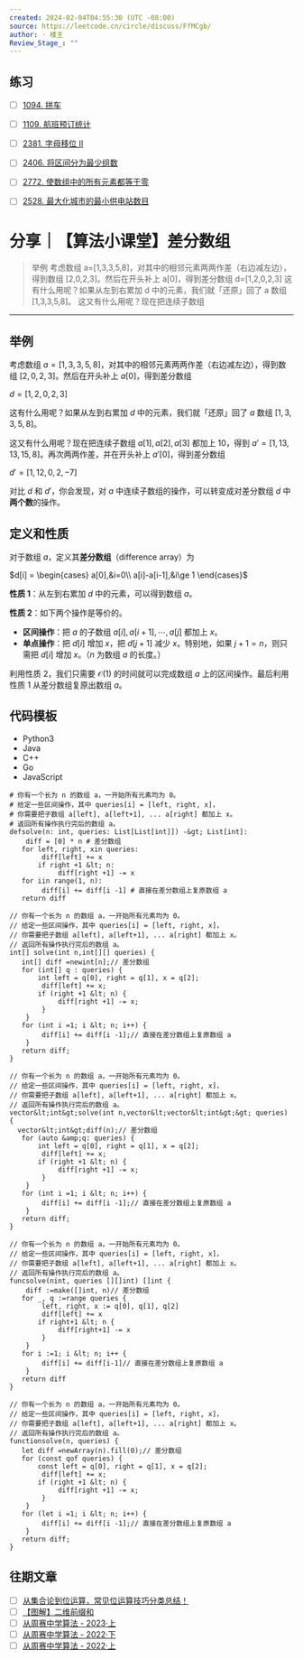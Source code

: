 ```yaml
---
created: 2024-02-04T04:55:30 (UTC -08:00)
source: https://leetcode.cn/circle/discuss/FfMCgb/
author: · 楼主
Review_Stage_: ""
---
```

## 练习

- [ ] [1094\. 拼车](https://leetcode.cn/problems/car-pooling/)
- [ ] [1109\. 航班预订统计](https://leetcode.cn/problems/corporate-flight-bookings/)
- [ ] [2381\. 字母移位 II](https://leetcode.cn/problems/shifting-letters-ii/)
- [ ] [2406\. 将区间分为最少组数](https://leetcode.cn/problems/divide-intervals-into-minimum-number-of-groups/)
- [ ] [2772\. 使数组中的所有元素都等于零](https://leetcode.cn/problems/apply-operations-to-make-all-array-elements-equal-to-zero/)
- [ ] [2528\. 最大化城市的最小供电站数目](https://leetcode.cn/problems/maximize-the-minimum-powered-city/)


# 分享｜【算法小课堂】差分数组

> 举例 考虑数组 a=[1,3,3,5,8]，对其中的相邻元素两两作差（右边减左边），得到数组 [2,0,2,3]。然后在开头补上 a[0]，得到差分数组 d=[1,2,0,2,3] 这有什么用呢？如果从左到右累加 d 中的元素，我们就「还原」回了 a 数组 [1,3,3,5,8]。 这又有什么用呢？现在把连续子数组

---
## 举例

考虑数组 $a=[1,3,3,5,8]$，对其中的相邻元素两两作差（右边减左边），得到数组 $[2,0,2,3]$。然后在开头补上 $a[0]$，得到差分数组

$d=[1,2,0,2,3]$

这有什么用呢？如果从左到右累加 $d$ 中的元素，我们就「还原」回了 $a$ 数组 $[1,3,3,5,8]$。

这又有什么用呢？现在把连续子数组 $a[1],a[2],a[3]$ 都加上 $10$，得到 $a'=[1,13,13,15,8]$。再次两两作差，并在开头补上 $a'[0]$，得到差分数组

$d'=[1,12,0,2,-7]$

对比 $d$ 和 $d'$，你会发现，对 $a$ 中连续子数组的操作，可以转变成对差分数组 $d$ 中**两个数**的操作。

## 定义和性质

对于数组 $a$，定义其**差分数组**（difference array）为

$d[i] = \begin{cases}  a[0],&i=0\\ a[i]-a[i-1],&i\ge 1 \end{cases}$

**性质 1**：从左到右累加 $d$ 中的元素，可以得到数组 $a$。

**性质 2**：如下两个操作是等价的。

-   **区间操作**：把 $a$ 的子数组 $a[i],a[i+1],\cdots,a[j]$ 都加上 $x$。
-   **单点操作**：把 $d[i]$ 增加 $x$，把 $d[j+1]$ 减少 $x$。特别地，如果 $j+1=n$，则只需把 $d[i]$ 增加 $x$。（$n$ 为数组 $a$ 的长度。）

利用性质 2，我们只需要 $\mathcal{O}(1)$ 的时间就可以完成数组 $a$ 上的区间操作。最后利用性质 1 从差分数组复原出数组 $a$。

## 代码模板

-   Python3
-   Java
-   C++
-   Go
-   JavaScript

```
# 你有一个长为 n 的数组 a，一开始所有元素均为 0。
# 给定一些区间操作，其中 queries[i] = [left, right, x]，
# 你需要把子数组 a[left], a[left+1], ... a[right] 都加上 x。
# 返回所有操作执行完后的数组 a。
defsolve(n: int, queries: List[List[int]]) -&gt; List[int]:
    diff = [0] * n # 差分数组
   for left, right, xin queries:
        diff[left] += x
       if right +1 &lt; n:
            diff[right +1] -= x
   for iin range(1, n):
        diff[i] += diff[i -1] # 直接在差分数组上复原数组 a
   return diff
```

```
// 你有一个长为 n 的数组 a，一开始所有元素均为 0。
// 给定一些区间操作，其中 queries[i] = [left, right, x]，
// 你需要把子数组 a[left], a[left+1], ... a[right] 都加上 x。
// 返回所有操作执行完后的数组 a。
int[] solve(int n,int[][] queries) {
   int[] diff =newint[n];// 差分数组
   for (int[] q : queries) {
       int left = q[0], right = q[1], x = q[2];
        diff[left] += x;
       if (right +1 &lt; n) {
            diff[right +1] -= x;
        }
    }
   for (int i =1; i &lt; n; i++) {
        diff[i] += diff[i -1];// 直接在差分数组上复原数组 a
    }
   return diff;
}
```

```
// 你有一个长为 n 的数组 a，一开始所有元素均为 0。
// 给定一些区间操作，其中 queries[i] = [left, right, x]，
// 你需要把子数组 a[left], a[left+1], ... a[right] 都加上 x。
// 返回所有操作执行完后的数组 a。
vector&lt;int&gt;solve(int n,vector&lt;vector&lt;int&gt;&gt; queries) {
  vector&lt;int&gt;diff(n);// 差分数组
   for (auto &amp;q: queries) {
       int left = q[0], right = q[1], x = q[2];
        diff[left] += x;
       if (right +1 &lt; n) {
            diff[right +1] -= x;
        }
    }
   for (int i =1; i &lt; n; i++) {
        diff[i] += diff[i -1];// 直接在差分数组上复原数组 a
    }
   return diff;
}
```

```
// 你有一个长为 n 的数组 a，一开始所有元素均为 0。
// 给定一些区间操作，其中 queries[i] = [left, right, x]，
// 你需要把子数组 a[left], a[left+1], ... a[right] 都加上 x。
// 返回所有操作执行完后的数组 a。
funcsolve(nint, queries [][]int) []int {
    diff :=make([]int, n)// 差分数组
   for _, q :=range queries {
        left, right, x := q[0], q[1], q[2]
        diff[left] += x
       if right+1 &lt; n {
            diff[right+1] -= x
        }
    }
   for i :=1; i &lt; n; i++ {
        diff[i] += diff[i-1]// 直接在差分数组上复原数组 a
    }
   return diff
}
```

```
// 你有一个长为 n 的数组 a，一开始所有元素均为 0。
// 给定一些区间操作，其中 queries[i] = [left, right, x]，
// 你需要把子数组 a[left], a[left+1], ... a[right] 都加上 x。
// 返回所有操作执行完后的数组 a。
functionsolve(n, queries) {
   let diff =newArray(n).fill(0);// 差分数组
   for (const qof queries) {
       const left = q[0], right = q[1], x = q[2];
        diff[left] += x;
       if (right +1 &lt; n) {
            diff[right +1] -= x;
        }
    }
   for (let i =1; i &lt; n; i++) {
        diff[i] += diff[i -1];// 直接在差分数组上复原数组 a
    }
   return diff;
}
```


## 往期文章

- [ ] [从集合论到位运算，常见位运算技巧分类总结！](https://leetcode.cn/circle/discuss/CaOJ45/)
- [ ] [【图解】二维前缀和](https://leetcode.cn/circle/discuss/UUuRex/)
- [ ] [从周赛中学算法 - 2023·上](https://leetcode.cn/circle/discuss/v2RXSN/)
- [ ] [从周赛中学算法 - 2022·下](https://leetcode.cn/circle/discuss/WR1MJP/)
- [ ] [从周赛中学算法 - 2022·上](https://leetcode.cn/circle/discuss/G0n5iY/)
